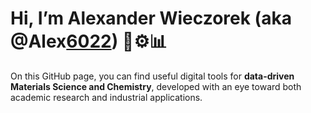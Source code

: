 # Hi, I’m Alexander Wieczorek (aka @Alex[6022](https://en.wikipedia.org/wiki/Avogadro_constant)) 🧪⚙️📊

On this GitHub page, you can find useful digital tools for **data-driven Materials Science and Chemistry**, developed with an eye toward both academic research and industrial applications.